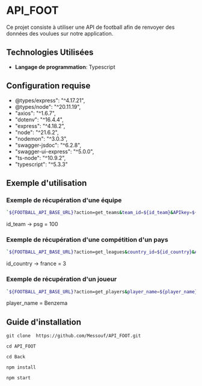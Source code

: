 # API_FOOT
Ce projet consiste à utiliser une API de football afin de renvoyer des données des voulues sur notre application.

## Technologies Utilisées
- **Langage de programmation**: Typescript

## Configuration requise
- @types/express": "^4.17.21",
- @types/node": "^20.11.19",
- "axios": "^1.6.7",
- "dotenv": "^16.4.4",
- "express": "^4.18.2",
- "node": "^21.6.2",
- "nodemon": "^3.0.3",
- "swagger-jsdoc": "^6.2.8",
- "swagger-ui-express": "^5.0.0",
- "ts-node": "^10.9.2",
- "typescript": "^5.3.3"

## Exemple d'utilisation
### Exemple de récupération d'une équipe
```bash
`${FOOTBALL_API_BASE_URL}?action=get_teams&team_id=${id_team}&APIkey=${this.API_KEY}`
```
id_team -> psg = 100


### Exemple de récupération d'une compétition d'un pays
```bash
`${FOOTBALL_API_BASE_URL}?action=get_leagues&country_id=${id_country}&APIkey=${this.API_KEY}`
```
id_country -> france = 3


### Exemple de récupération d'un joueur
```bash
`${FOOTBALL_API_BASE_URL}?action=get_players&player_name=${player_name}&APIkey=${this.API_KEY}`
```
player_name = Benzema


## Guide d'installation

```
git clone  https://github.com/Messouf/API_FOOT.git

cd API_FOOT

cd Back

npm install

npm start
```
